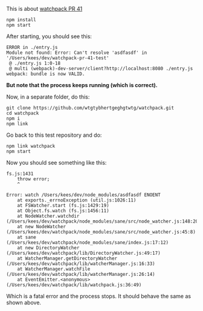 This is about [watchpack PR 41](https://github.com/webpack/watchpack/pull/41)

```
npm install
npm start
```

After starting, you should see this:

```
ERROR in ./entry.js
Module not found: Error: Can't resolve 'asdfasdf' in '/Users/kees/dev/watchpack-pr-41-test'
 @ ./entry.js 1:0-18
 @ multi (webpack)-dev-server/client?http://localhost:8080 ./entry.js
webpack: bundle is now VALID.
```

**But note that the process keeps running (which is correct).**

Now, in a separate folder, do this:

```
git clone https://github.com/wtgtybhertgeghgtwtg/watchpack.git
cd watchpack
npm i
npm link
```

Go back to this test repository and do:

```
npm link watchpack
npm start
```

Now you should see something like this:

```
fs.js:1431
    throw error;
    ^

Error: watch /Users/kees/dev/node_modules/asdfasdf ENOENT
    at exports._errnoException (util.js:1026:11)
    at FSWatcher.start (fs.js:1429:19)
    at Object.fs.watch (fs.js:1456:11)
    at NodeWatcher.watchdir (/Users/kees/dev/watchpack/node_modules/sane/src/node_watcher.js:148:20)
    at new NodeWatcher (/Users/kees/dev/watchpack/node_modules/sane/src/node_watcher.js:45:8)
    at sane (/Users/kees/dev/watchpack/node_modules/sane/index.js:17:12)
    at new DirectoryWatcher (/Users/kees/dev/watchpack/lib/DirectoryWatcher.js:49:17)
    at WatcherManager.getDirectoryWatcher (/Users/kees/dev/watchpack/lib/watcherManager.js:16:33)
    at WatcherManager.watchFile (/Users/kees/dev/watchpack/lib/watcherManager.js:26:14)
    at EventEmitter.<anonymous> (/Users/kees/dev/watchpack/lib/watchpack.js:36:49)

```

Which is a fatal error and the process stops. It should behave the same as shown above.

